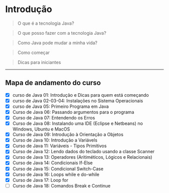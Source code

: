 

# Introdução


> O que é a tecnologia Java?

> O que posso fazer com a tecnologia Java?

> Como Java pode mudar a minha vida?

> Como começar

> Dicas para iniciantes


***

## Mapa de andamento do curso

* [x] curso de Java 01: Introdução e Dicas para quem está começando
* [x] curso de Java 02-03-04: Instalações no Sistema Operacionais
* [x] curso de Java 05: Primeiro Programa em Java
* [x] Curso de Java 06: Passando argumentos para o programa
* [x] Curso de Java 07: Entendendo os Erros
* [x] Curso de Java 08: Instalando uma IDE (Eclipse e Netbeans) no Windows, Ubuntu e MacOS
* [x] Curso de Java 09: Introdução à Orientação a Objetos
* [x] Curso de Java 10: Introdução a Variávels
* [x] Curso de Java 11: Variáveis - Tipos Primitivos
* [x] Curso de Java 12: Lendo dados do teclado usando a classe Scanner
* [x] Curso de Java 13: Operadores (Aritiméticos, Lógicos e Relacionais)
* [x] Curso de Java 14: Condicionais If-Else
* [x] Curso de Java 15: Condicional Switch-Case
* [x] Curso de Java 16: Loops while e do-while
* [x] Curso de Java 17: Loop for
* [ ] Curso de Java 18: Comandos Break e Continue

<!-- * [ ] -->